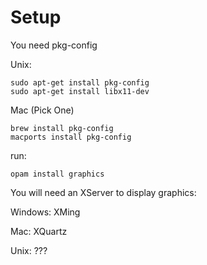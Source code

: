 # Setup

You need pkg-config

Unix:

```
sudo apt-get install pkg-config
sudo apt-get install libx11-dev
```

Mac (Pick One)
```
brew install pkg-config
macports install pkg-config
```

run:

```
opam install graphics
```

You will need an XServer to display graphics:

Windows:
XMing

Mac:
XQuartz

Unix:
???